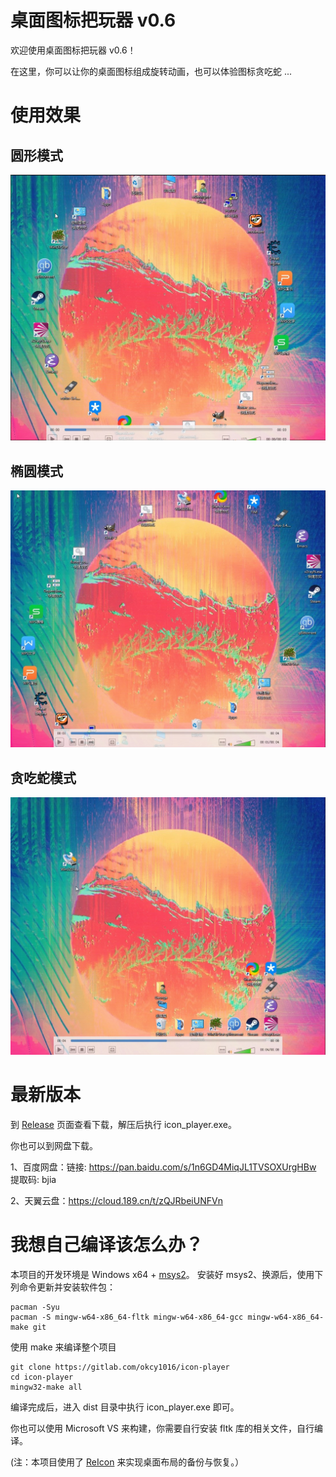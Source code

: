 # 桌面图标把玩器 v0.6
欢迎使用桌面图标把玩器 v0.6！

在这里，你可以让你的桌面图标组成旋转动画，也可以体验图标贪吃蛇 ...

# 使用效果
## 圆形模式
![Alt text](screenshots/circle_mode.jpg?raw=true)
## 椭圆模式
![Alt text](screenshots/ellipse_mode.jpg?raw=true)
## 贪吃蛇模式
![Alt text](screenshots/snake_game_mode.jpg?raw=true)

# 最新版本
到 [Release](https://github.com/okcy1016/icon-player/releases) 页面查看下载，解压后执行 icon_player.exe。

你也可以到网盘下载。

1、百度网盘：链接: https://pan.baidu.com/s/1n6GD4MiqJL1TVSOXUrgHBw 提取码: bjia

2、天翼云盘：https://cloud.189.cn/t/zQJRbeiUNFVn

# 我想自己编译该怎么办？
本项目的开发环境是 Windows x64 + [msys2](https://www.msys2.org/)。
安装好 msys2、换源后，使用下列命令更新并安装软件包：
```shell
pacman -Syu
pacman -S mingw-w64-x86_64-fltk mingw-w64-x86_64-gcc mingw-w64-x86_64-make git
```

使用 make 来编译整个项目
```shell
git clone https://gitlab.com/okcy1016/icon-player
cd icon-player
mingw32-make all
```

编译完成后，进入 dist 目录中执行 icon_player.exe 即可。


你也可以使用 Microsoft VS 来构建，你需要自行安装 fltk 库的相关文件，自行编译。

(注：本项目使用了 [ReIcon](https://www.sordum.org/8366/reicon-v1-9-restore-desktop-icon-layouts/) 来实现桌面布局的备份与恢复。）
